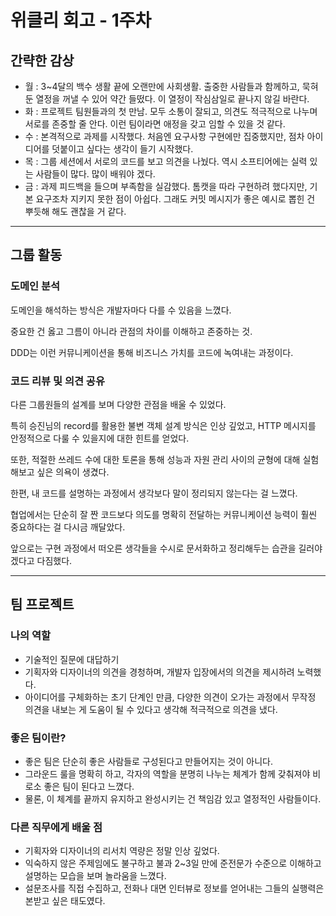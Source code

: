 # 위클리 회고 - 1주차

## 간략한 감상
- 월 : 3~4달의 백수 생활 끝에 오랜만에 사회생활. 출중한 사람들과 함께하고, 묵혀둔 열정을 꺼낼 수 있어 약간 들떴다. 이 열정이 작심삼일로 끝나지 않길 바란다.
- 화 : 프로젝트 팀원들과의 첫 만남. 모두 소통이 잘되고, 의견도 적극적으로 나누며 서로를 존중할 줄 안다. 이런 팀이라면 애정을 갖고 임할 수 있을 것 같다.
- 수 : 본격적으로 과제를 시작했다. 처음엔 요구사항 구현에만 집중했지만, 점차 아이디어를 덧붙이고 싶다는 생각이 들기 시작했다.
- 목 : 그룹 세션에서 서로의 코드를 보고 의견을 나눴다. 역시 소프티어에는 실력 있는 사람들이 많다. 많이 배워야 겠다.
- 금 : 과제 피드백을 들으며 부족함을 실감했다. 톰캣을 따라 구현하려 했다지만, 기본 요구조차 지키지 못한 점이 아쉽다. 그래도 커밋 메시지가 좋은 예시로 뽑힌 건 뿌듯해 해도 괜찮을 거 같다.

---
## 그룹 활동

### 도메인 분석
도메인을 해석하는 방식은 개발자마다 다를 수 있음을 느꼈다. 

중요한 건 옳고 그름이 아니라 관점의 차이를 이해하고 존중하는 것. 

DDD는 이런 커뮤니케이션을 통해 비즈니스 가치를 코드에 녹여내는 과정이다.



### 코드 리뷰 및 의견 공유

다른 그룹원들의 설계를 보며 다양한 관점을 배울 수 있었다.

특히 승진님의 record를 활용한 불변 객체 설계 방식은 인상 깊었고, HTTP 메시지를 안정적으로 다룰 수 있을지에 대한 힌트를 얻었다.

또한, 적절한 쓰레드 수에 대한 토론을 통해 성능과 자원 관리 사이의 균형에 대해 실험해보고 싶은 의욕이 생겼다.

한편, 내 코드를 설명하는 과정에서 생각보다 말이 정리되지 않는다는 걸 느꼈다.

협업에서는 단순히 잘 짠 코드보다 의도를 명확히 전달하는 커뮤니케이션 능력이 훨씬 중요하다는 걸 다시금 깨달았다.

앞으로는 구현 과정에서 떠오른 생각들을 수시로 문서화하고 정리해두는 습관을 길러야겠다고 다짐했다.

---

## 팀 프로젝트

### 나의 역할
- 기술적인 질문에 대답하기
- 기획자와 디자이너의 의견을 경청하며, 개발자 입장에서의 의견을 제시하려 노력했다.
- 아이디어를 구체화하는 초기 단계인 만큼, 다양한 의견이 오가는 과정에서 무작정 의견을 내보는 게 도움이 될 수 있다고 생각해 적극적으로 의견을 냈다.

### 좋은 팀이란?
- 좋은 팀은 단순히 좋은 사람들로 구성된다고 만들어지는 것이 아니다.
- 그라운드 룰을 명확히 하고, 각자의 역할을 분명히 나누는 체계가 함께 갖춰져야 비로소 좋은 팀이 된다고 느꼈다. 
- 물론, 이 체계를 끝까지 유지하고 완성시키는 건 책임감 있고 열정적인 사람들이다.

### 다른 직무에게 배울 점
- 기획자와 디자이너의 리서치 역량은 정말 인상 깊었다. 
- 익숙하지 않은 주제임에도 불구하고 불과 2~3일 만에 준전문가 수준으로 이해하고 설명하는 모습을 보며 놀라움을 느꼈다. 
- 설문조사를 직접 수집하고, 전화나 대면 인터뷰로 정보를 얻어내는 그들의 실행력은 본받고 싶은 태도였다.
